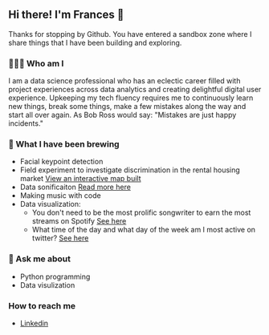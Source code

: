 ## Hi there! I'm Frances 👋

Thanks for stopping by Github. You have entered a sandbox zone where I share things that I have been building and exploring.

### 👩🏻‍🔬 Who am I

I am a data science professional who has an eclectic career filled with project experiences across data analytics and creating delightful digital user experience. Upkeeping my tech fluency requires me to continuously learn new things, break some things, make a few mistakes along the way and start all over again. As Bob Ross would say: "Mistakes are just happy incidents." 

### 🧪 What I have been brewing

- Facial keypoint detection 
- Field experiment to investigate discrimination in the rental housing market [View an interactive map built](https://www.google.com/maps/d/u/0/edit?mid=1TvWV2dGcDC-7EQQ6zdbuynnPPOB055H7&usp=sharing)
- Data sonificaiton [Read more here](https://dlab.berkeley.edu/news/stumbling-upon-data-sonification-when-i-fused-my-passion-music-coding)
- Making music with code
- Data visualization: 
  - You don't need to be the most prolific songwriter to earn the most streams on Spotify [See here](https://public.tableau.com/app/profile/franny/viz/Spotify2021Top200/Dashboard1)
  - What time of the day and what day of the week am I most active on twitter? [See here](https://public.tableau.com/app/profile/franny/viz/Mytweetsaroundtheclock/Dashboard1)

### 💬 Ask me about
- Python programming
- Data visulization

### How to reach me
- [Linkedin](https://www.linkedin.com/in/frances-leung/)

